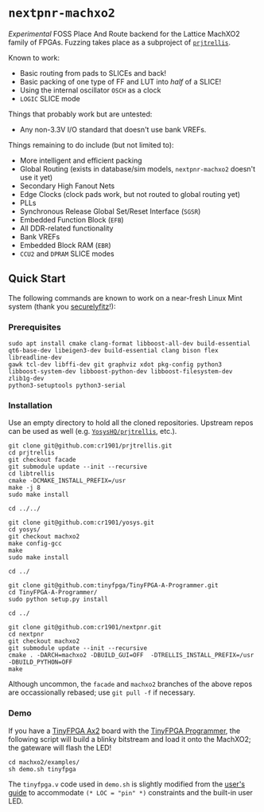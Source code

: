 # `nextpnr-machxo2`

_Experimental_ FOSS Place And Route backend for the Lattice MachXO2 family of
FPGAs. Fuzzing takes place as a subproject of [`prjtrellis`](https://github.com/YosysHQ/prjtrellis).

Known to work:

* Basic routing from pads to SLICEs and back!
* Basic packing of one type of FF and LUT into _half_ of a SLICE!
* Using the internal oscillator `OSCH` as a clock
* `LOGIC` SLICE mode

Things that probably work but are untested:

* Any non-3.3V I/O standard that doesn't use bank VREFs.

Things remaining to do include (but not limited to):

* More intelligent and efficient packing
* Global Routing (exists in database/sim models, `nextpnr-machxo2` doesn't use
  it yet)
* Secondary High Fanout Nets
* Edge Clocks (clock pads work, but not routed to global routing yet)
* PLLs
* Synchronous Release Global Set/Reset Interface (`SGSR`)
* Embedded Function Block (`EFB`)
* All DDR-related functionality
* Bank VREFs
* Embedded Block RAM (`EBR`)
* `CCU2` and `DPRAM` SLICE modes

## Quick Start

The following commands are known to work on a near-fresh Linux Mint system
(thank you [securelyfitz](https://twitter.com/securelyfitz)!):

### Prerequisites

```
sudo apt install cmake clang-format libboost-all-dev build-essential
qt6-base-dev libeigen3-dev build-essential clang bison flex libreadline-dev
gawk tcl-dev libffi-dev git graphviz xdot pkg-config python3
libboost-system-dev libboost-python-dev libboost-filesystem-dev zlib1g-dev
python3-setuptools python3-serial
```

### Installation

Use an empty directory to hold all the cloned repositories. Upstream repos
can be used as well (e.g. [`YosysHQ/prjtrellis`](https://github.com/YosysHQ/prjtrellis),
etc.).

```
git clone git@github.com:cr1901/prjtrellis.git
cd prjtrellis
git checkout facade
git submodule update --init --recursive
cd libtrellis
cmake -DCMAKE_INSTALL_PREFIX=/usr
make -j 8
sudo make install

cd ../../

git clone git@github.com:cr1901/yosys.git
cd yosys/
git checkout machxo2
make config-gcc
make
sudo make install

cd ../

git clone git@github.com:tinyfpga/TinyFPGA-A-Programmer.git
cd TinyFPGA-A-Programmer/
sudo python setup.py install

cd ../

git clone git@github.com:cr1901/nextpnr.git
cd nextpnr
git checkout machxo2
git submodule update --init --recursive
cmake . -DARCH=machxo2 -DBUILD_GUI=OFF  -DTRELLIS_INSTALL_PREFIX=/usr -DBUILD_PYTHON=OFF 
make
```

Although uncommon, the `facade` and `machxo2` branches of the above repos are
occassionally rebased; use `git pull -f` if necessary.

### Demo

If you have a [TinyFPGA Ax2](https://store.tinyfpga.com/products/tinyfpga-a2) board
with the [TinyFPGA Programmer](https://store.tinyfpga.com/products/tinyfpga-programmer),
the following script will build a blinky bitstream and load it onto the
MachXO2; the gateware will flash the LED!

```
cd machxo2/examples/
sh demo.sh tinyfpga
```

The `tinyfpga.v` code used in `demo.sh` is slightly modified from the
[user's guide](https://tinyfpga.com/a-series-guide.html) to accommodate
`(* LOC = "pin" *)` constraints and the built-in user LED.
